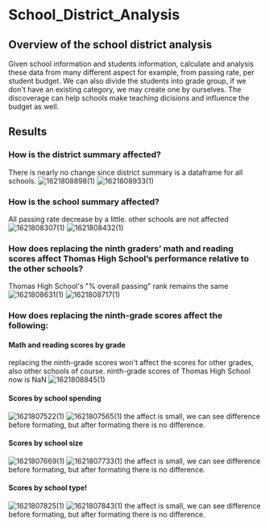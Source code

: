 # School_District_Analysis
## Overview of the school district analysis 
Given school information and students information, calculate and analysis these data from many different aspect 
for example, from passing rate, per student budget. We can also divide the students into grade group, if we don't have 
an existing category, we may create one by ourselves. The discoverage can help schools make teaching dicisions and 
influence the budget as well. 

## Results 
### How is the district summary affected?
There is nearly no change since district summary is a dataframe for all schools. 
![1621808898(1)](https://user-images.githubusercontent.com/49871539/119278679-c6ffcf80-bbf4-11eb-9f30-fcd03aa83908.png)
![1621808933(1)](https://user-images.githubusercontent.com/49871539/119278680-c6ffcf80-bbf4-11eb-8fe3-8945adb071e3.png)

### How is the school summary affected?
All passing rate decrease by a little. 
other schools are not affected 
![1621808307(1)](https://user-images.githubusercontent.com/49871539/119278492-a5521880-bbf3-11eb-9e51-6e002dc32cd9.png)
![1621808432(1)](https://user-images.githubusercontent.com/49871539/119278493-a5eaaf00-bbf3-11eb-9eb9-aa369e5ef7c5.png)

### How does replacing the ninth graders’ math and reading scores affect Thomas High School’s performance relative to the other schools?
Thomas High School's "% overall passing" rank remains the same
![1621808631(1)](https://user-images.githubusercontent.com/49871539/119278596-47720080-bbf4-11eb-9a00-7b900dcb4081.png)
![1621808717(1)](https://user-images.githubusercontent.com/49871539/119278597-480a9700-bbf4-11eb-894a-c8c54abc93a3.png)

### How does replacing the ninth-grade scores affect the following:
#### Math and reading scores by grade
replacing the ninth-grade scores won't affect the scores for other grades, also other schools of course. 
ninth-grade scores of Thomas High School now is NaN
![1621808845(1)](https://user-images.githubusercontent.com/49871539/119278647-899b4200-bbf4-11eb-84e3-e8b4d594a2ca.png)

#### Scores by school spending
![1621807522(1)](https://user-images.githubusercontent.com/49871539/119278150-7dfa4c00-bbf1-11eb-9f77-333069aafb36.png)
![1621807565(1)](https://user-images.githubusercontent.com/49871539/119278173-99655700-bbf1-11eb-8666-7dcc754dfa60.png)
the affect is small, we can see difference before formating, but after formating there is no difference. 

#### Scores by school size
![1621807669(1)](https://user-images.githubusercontent.com/49871539/119278213-cfa2d680-bbf1-11eb-926c-5e48027ab4b4.png)
![1621807733(1)](https://user-images.githubusercontent.com/49871539/119278234-f234ef80-bbf1-11eb-9afa-1faa08b36e2e.png)
the affect is small, we can see difference before formating, but after formating there is no difference. 

#### Scores by school type!
![1621807825(1)](https://user-images.githubusercontent.com/49871539/119278262-2ad4c900-bbf2-11eb-97ec-0b454905a10e.png)
![1621807843(1)](https://user-images.githubusercontent.com/49871539/119278269-3627f480-bbf2-11eb-8a61-ddd634dfe205.png)
the affect is small, we can see difference before formating, but after formating there is no difference. 



